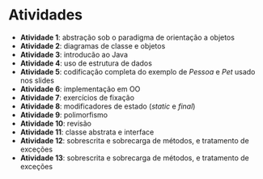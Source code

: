 # Atividades

- **Atividade 1**: abstração sob o paradigma de orientação a objetos
- **Atividade 2**: diagramas de classe e objetos
- **Atividade 3**: introducão ao Java
- **Atividade 4**: uso de estrutura de dados
- **Atividade 5**: codificação completa do exemplo de *Pessoa* e *Pet* usado nos slides
- **Atividade 6**: implementação em OO
- **Atividade 7**: exercícios de fixação
- **Atividade 8**: modificadores de estado (*static* e *final*)
- **Atividade 9**: polimorfismo
- **Atividade 10**: revisão
- **Atividade 11**: classe abstrata e interface
- **Atividade 12**: sobrescrita e sobrecarga de métodos, e tratamento de exceções
- **Atividade 13**: sobrescrita e sobrecarga de métodos, e tratamento de exceções
